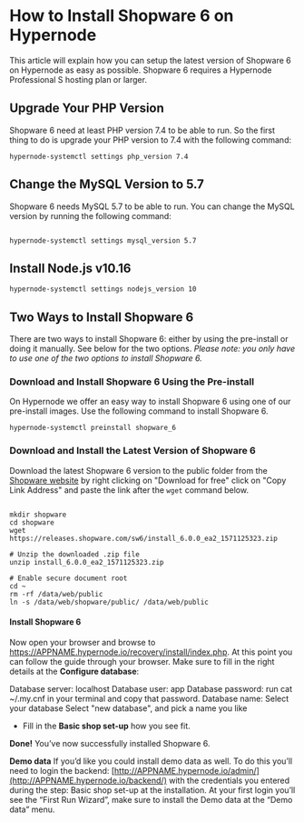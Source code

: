 <!-- source: https://support.hypernode.com/en/ecommerce/shopware/how-to-install-shopware-6-on-hypernode/ -->
# How to Install Shopware 6 on Hypernode

This article will explain how you can setup the latest version of Shopware 6 on Hypernode as easy as possible. Shopware 6 requires a Hypernode Professional S hosting plan or larger.


Upgrade Your PHP Version
------------------------

Shopware 6 need at least PHP version 7.4 to be able to run. So the first thing to do is upgrade your PHP version to 7.4 with the following command:

```nginx
hypernode-systemctl settings php_version 7.4
```
Change the MySQL Version to 5.7
-------------------------------

Shopware 6 needs MySQL 5.7 to be able to run. You can change the MySQL version by running the following command:

```nginx

hypernode-systemctl settings mysql_version 5.7

```
Install Node.js v10.16
----------------------

```nginx
hypernode-systemctl settings nodejs_version 10
```
Two Ways to Install Shopware 6
------------------------------

There are two ways to install Shopware 6: either by using the pre-install or doing it manually. See below for the two options. *Please note: you only have to use one of the two options to install Shopware 6.*

### Download and Install Shopware 6 Using the Pre-install

On Hypernode we offer an easy way to install Shopware 6 using one of our pre-install images. Use the following command to install Shopware 6.

```nginx
hypernode-systemctl preinstall shopware_6
```
### Download and Install the Latest Version of Shopware 6

Download the latest Shopware 6 version to the public folder from the [Shopware website](https://www.shopware.com/en/download/#shopware-6) by right clicking on "Download for free" click on "Copy Link Address" and paste the link after the `wget` command below.

```nginx

mkdir shopware
cd shopware
wget https://releases.shopware.com/sw6/install_6.0.0_ea2_1571125323.zip

# Unzip the downloaded .zip file
unzip install_6.0.0_ea2_1571125323.zip

# Enable secure document root
cd ~
rm -rf /data/web/public
ln -s /data/web/shopware/public/ /data/web/public
```
#### Install Shopware 6

Now open your browser and browse to <https://APPNAME.hypernode.io/recovery/install/index.php>. At this point you can follow the guide through your browser. Make sure to fill in the right details at the **Configure database**:

Database server: localhost
Database user: app
Database password: run cat ~/.my.cnf in your terminal and copy that password.
Database name: Select your database
Select "new database", and pick a name you like

* Fill in the **Basic shop set-up** how you see fit.

**Done!** You’ve now successfully installed Shopware 6.

**Demo data**
If you’d like you could install demo data as well. To do this you’ll need to login the backend: [http://APPNAME.hypernode.io/admin/](http://APPNAME.hypernode.io/backend/) with the credentials you entered during the step: Basic shop set-up at the installation. At your first login you’ll see the “First Run Wizard”, make sure to install the Demo data at the “Demo data” menu.
